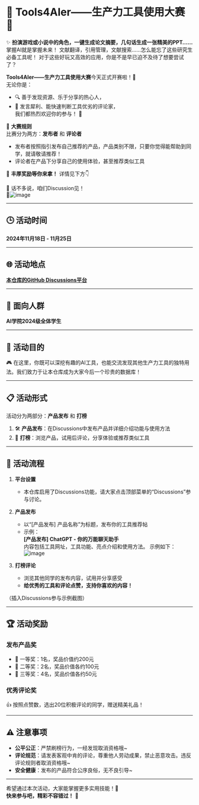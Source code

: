 # 🎉 Tools4AIer——生产力工具使用大赛 🚀

✨ **扮演游戏或小说中的角色，一键生成论文摘要，几句话生成一张精美的PPT……** 掌握AI就是掌握未来！ 
文献翻译，引用管理，文献搜索……怎么能忘了这些研究生必备工具呢！
对于这些好玩又高效的应用，你是不是早已迫不及待了想要尝试了？

**Tools4AIer——生产力工具使用大赛**今天正式开赛啦！🎊  
无论你是：
- 🔍 善于发现资源、乐于分享的热心人，  
- 💬 发言犀利、能快速判断工具优劣的评论家，  
我们都热烈欢迎你的参与！ 🎉  

🌟 **大赛规则**  
比赛分为两方：**发布者** 和 **评论者**  
- 发布者按照指引发布自己推荐的产品，产品类别不限，只要你觉得能帮助到同学，就请敬请推荐！
- 评论者在产品下分享自己的使用体验，甚至推荐类似工具  

🏅 **丰厚奖励等你来拿！** 详情见下方👇  

🎯 话不多说，咱们Discussion见！  
🎉![image](https://github.com/user-attachments/assets/77b47f56-70ce-4ccb-9adc-34a8b2914ce2)


---

## 🕒 活动时间  

**2024年11月18日 - 11月25日**  

---

## 🌐 活动地点  

**[本仓库的GitHub Discussions平台](https://github.com/lingyu123-su/Ai-Tools-Using/discussions)**  

---

## 👥 面向人群  

**AI学院2024级全体学生**  

---

## 🎯 活动目的  

🎮 在这里，你既可以深挖有趣的AI工具，也能交流发现其他生产力工具的独特用法。我们致力于让本仓库成为大家今后一个珍贵的数据库！

---

## 📋 活动形式  

活动分为两部分：**产品发布** 和 **打榜**  
1. 🛠️ **产品发布**：在Discussions中发布产品并详细介绍功能与使用方法  
2. 🎤 **打榜**：浏览产品，试用后评论，分享体验或推荐类似工具  

---

## 📌 活动流程  

1. **平台设置**  
   - 本仓库启用了Discussions功能，请大家点击顶部菜单的“Discussions”参与讨论。  
2. **产品发布**  
   - 以“[产品发布] 产品名称”为标题，发布你的工具推荐帖  
   - 示例：  
     **[产品发布] ChatGPT - 你的万能聊天助手**  
     内容包括工具网址，工具功能、亮点介绍和使用方法。
     示例如下：
     ![image](https://github.com/user-attachments/assets/4609a63b-24a9-4e72-abfa-b11a3aa29c3b)

3. **打榜评论**  
   - 浏览其他同学的发布内容，试用并分享感受  
   - **给优秀的工具和评论点赞，支持你喜欢的内容！**  

（插入Discussions参与示例截图）  

---

## 🏆 活动奖励  

### **发布产品奖**  
- 🥇 一等奖：1名，奖品价值约200元  
- 🥈 二等奖：2名，奖品价值各约100元  
- 🥉 三等奖：4名，奖品价值各约50元  

### **优秀评论奖**  
👍 按照点赞数，选出20位积极评论的同学，赠送精美礼品！  

---

## ⚠️ 注意事项  

- **公平公正**：严禁刷榜行为，一经发现取消资格哦~
- **评论规范**：请发表客观中肯的评论，尊重他人劳动成果，禁止恶意攻击。违反评论规则者取消资格哦~
- **安全健康**：发布的产品符合公序良俗，无不良引导~
---

希望通过本次活动，大家能掌握更多实用技能！🤖  
**快来参与吧，精彩不容错过！** 🎉  
